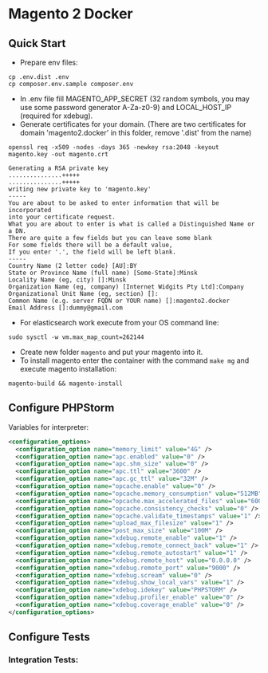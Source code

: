 # Magento 2 Docker

## Quick Start

* Prepare env files:
```shell script
cp .env.dist .env
cp composer.env.sample composer.env
```
* In .env file fill MAGENTO_APP_SECRET (32 random symbols, you may use some password generator A-Za-z0-9) and LOCAL_HOST_IP (required for xdebug).
* Generate certificates for your domain. (There are two certificates for domain 'magento2.docker' in this folder, remove '.dist' from the name)
```shell script
openssl req -x509 -nodes -days 365 -newkey rsa:2048 -keyout magento.key -out magento.crt

Generating a RSA private key
...............+++++
...............+++++
writing new private key to 'magento.key'
-----
You are about to be asked to enter information that will be incorporated
into your certificate request.
What you are about to enter is what is called a Distinguished Name or a DN.
There are quite a few fields but you can leave some blank
For some fields there will be a default value,
If you enter '.', the field will be left blank.
-----
Country Name (2 letter code) [AU]:BY
State or Province Name (full name) [Some-State]:Minsk
Locality Name (eg, city) []:Minsk
Organization Name (eg, company) [Internet Widgits Pty Ltd]:Company
Organizational Unit Name (eg, section) []:
Common Name (e.g. server FQDN or YOUR name) []:magento2.docker
Email Address []:dummy@gmail.com

```
* For elasticsearch work execute from your OS command line:
```shell script
sudo sysctl -w vm.max_map_count=262144
```
* Create new folder `magento` and put your magento into it.  
* To install magento enter the container with the command `make mg` and execute magento installation:
```shell script
magento-build && magento-install
```

## Configure PHPStorm

Variables for interpreter:
```xml
<configuration_options>
  <configuration_option name="memory_limit" value="4G" />
  <configuration_option name="apc.enabled" value="0" />
  <configuration_option name="apc.shm_size" value="0" />
  <configuration_option name="apc.ttl" value="3600" />
  <configuration_option name="apc.gc_ttl" value="32M" />
  <configuration_option name="opcache.enable" value="0" />
  <configuration_option name="opcache.memory_consumption" value="512MB" />
  <configuration_option name="opcache.max_accelerated_files" value="60000" />
  <configuration_option name="opcache.consistency_checks" value="0" />
  <configuration_option name="opcache.validate_timestamps" value="1" />
  <configuration_option name="upload_max_filesize" value="1" />
  <configuration_option name="post_max_size" value="100M" />
  <configuration_option name="xdebug.remote_enable" value="1" />
  <configuration_option name="xdebug.remote_connect_back" value="1" />
  <configuration_option name="xdebug.remote_autostart" value="1" />
  <configuration_option name="xdebug.remote_host" value="0.0.0.0" />
  <configuration_option name="xdebug.remote_port" value="9000" />
  <configuration_option name="xdebug.scream" value="0" />
  <configuration_option name="xdebug.show_local_vars" value="1" />
  <configuration_option name="xdebug.idekey" value="PHPSTORM" />
  <configuration_option name="xdebug.profiler_enable" value="0" />
  <configuration_option name="xdebug.coverage_enable" value="0" />
</configuration_options>
```

## Configure Tests

### Integration Tests:
